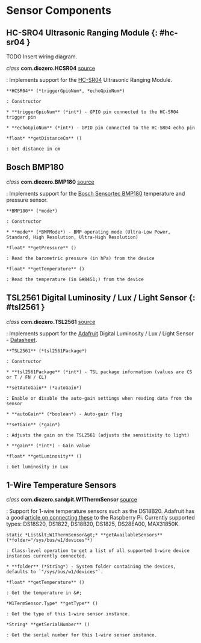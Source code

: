 # Sensor Components

## HC-SRO4 Ultrasonic Ranging Module {: #hc-sr04 }

TODO Insert wiring diagram.

*class* **com.diozero.HCSR04** [source](https://github.com/mattjlewis/diozero/blob/master/diozero-core/src/main/java/com/diozero/HCSR04.java)

: Implements support for the [HC-SR04](http://www.micropik.com/PDF/HCSR04.pdf) Ultrasonic Ranging Module.

    **HCSR04** (*triggerGpioNum*, *echoGpioNum*)

    : Constructor
    
    * **triggerGpioNum** (*int*) - GPIO pin connected to the HC-SR04 trigger pin
    
    * **echoGpioNum** (*int*) - GPIO pin connected to the HC-SR04 echo pin

    *float* **getDistanceCm** ()

    : Get distance in cm


## Bosch BMP180

*class* **com.diozero.BMP180** [source](https://github.com/mattjlewis/diozero/blob/master/diozero-core/src/main/java/com/diozero/BMP180.java)

: Implements support for the [Bosch Sensortec BMP180](http://www.bosch-sensortec.com/bst/products/all_products/bmp180) temperature and pressure sensor.

    **BMP180** (*mode*)

    : Constructor
    
    * **mode** (*BMPMode*) - BMP operating mode (Ultra-Low Power, Standard, High Resolution, Ultra-High Resolution)

    *float* **getPressure** ()

    : Read the barometric pressure (in hPa) from the device

    *float* **getTemperature** ()

    : Read the temperature (in &#8451;) from the device


## TSL2561 Digital Luminosity / Lux / Light Sensor {: #tsl2561 }

*class* **com.diozero.TSL2561** [source](https://github.com/mattjlewis/diozero/blob/master/diozero-core/src/main/java/com/diozero/TSL2561.java)

: Implements support for the [Adafruit](https://www.adafruit.com/products/439) Digital Luminosity / Lux / Light Sensor - [Datasheet](https://www.adafruit.com/datasheets/TSL2561.pdf).

    **TSL2561** (*tsl2561Package*)

    : Constructor
    
    * **tsl2561Package** (*int*) - TSL package information (values are CS or T / FN / CL)

    **setAutoGain** (*autoGain*)

    : Enable or disable the auto-gain settings when reading data from the sensor
    
    * **autoGain** (*boolean*) - Auto-gain flag

    **setGain** (*gain*)

    : Adjusts the gain on the TSL2561 (adjusts the sensitivity to light)
    
    * **gain** (*int*) - Gain value

    *float* **getLuminosity** ()

    : Get luminosity in Lux

## 1-Wire Temperature Sensors

*class* **com.diozero.sandpit.W1ThermSensor** [source](https://github.com/mattjlewis/diozero/blob/master/diozero-core/src/main/java/com/diozero/sandpit/W1ThermSensor.java)

: Support for 1-wire temperature sensors such as the DS18B20. Adafruit has a good [article on connecting these](https://learn.adafruit.com/adafruits-raspberry-pi-lesson-11-ds18b20-temperature-sensing?view=all) to the Raspberry Pi. Currently supported types: DS18S20, DS1822, DS18B20, DS1825, DS28EA00, MAX31850K.

    static *List&lt;W1ThermSensor&gt;* **getAvailableSensors** (*folder="/sys/bus/w1/devices"*)
    
    : Class-level operation to get a list of all supported 1-wire device instances currently connected.
    
    * **folder** (*String*) - System folder containing the devices, defaults to `"/sys/bus/w1/devices"`.
    
    *float* **getTemperature** ()
    
    : Get the temperature in &#;
    
    *W1TermSensor.Type* **getType** ()
    
    : Get the type of this 1-wire sensor instance.
    
    *String* **getSerialNumber** ()
    
    : Get the serial number for this 1-wire sensor instance.
    